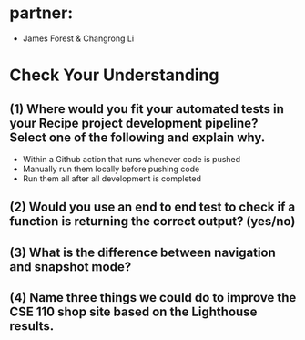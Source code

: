 # partner: 
- James Forest & Changrong Li

# Check Your Understanding

## (1) Where would you fit your automated tests in your Recipe project development pipeline? Select one of the following and explain why.
- Within a Github action that runs whenever code is pushed 
- Manually run them locally before pushing code
- Run them all after all development is completed


## (2) Would you use an end to end test to check if a function is returning the correct output? (yes/no)

## (3) What is the difference between navigation and snapshot mode?

## (4) Name three things we could do to improve the CSE 110 shop site based on the Lighthouse results.